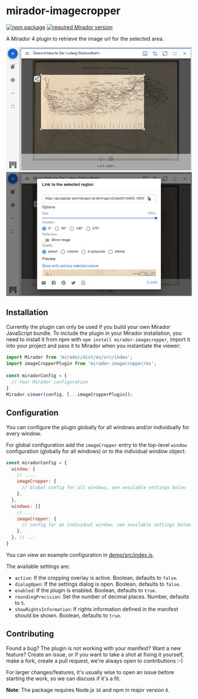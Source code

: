 # mirador-imagecropper

[![npm package][npm-badge]][npm]
[![required Mirador version][mirador-badge]][mirador]

A Mirador 4 plugin to retrieve the image url for the selected area.

![Screenshot1][screenshot1]
![Screenshot2][screenshot2]

## Installation

Currently the plugin can only be used if you build your own Mirador JavaScript bundle.
To include the plugin in your Mirador installation, you need to install it
from npm with `npm install mirador-imagecropper`, import it into your project
and pass it to Mirador when you instantiate the viewer:

```javascript
import Mirador from 'mirador/dist/es/src/index';
import imageCropperPlugin from 'mirador-imagecropper/es';

const miradorConfig = {
  // Your Mirador configuration
}
Mirador.viewer(config, [...imageCropperPlugin]);
```

## Configuration

You can configure the plugin globally for all windows and/or individually for
every window.

For global configuration add the `imageCropper` entry to the top-level
`window` configuration (globally for all windows) or to the individual window
object:

```javascript
const miradorConfig = {
  window: {
    // ....
    imageCropper: {
      // Global config for all windows, see available settings below
    },
  },
  windows: [{
    // ....
    imageCropper: {
      // config for an individual window, see available settings below
    },
  }, // ...
}
```

You can view an example configuration in [demo/src/index.js][demo-cfg].

The available settings are:

- `active`: If the cropping overlay is active. Boolean, defaults to `false`.
- `dialogOpen`: If the settings dialog is open. Boolean, defaults to `false`.
- `enabled`: If the plugin is enabled. Boolean, defaults to `true`.
- `roundingPrecision`: Set the number of decimal places. Number, defaults to `5`.
- `showRightsInformation`: If rights information defined in the manifest should be shown. Boolean, defaults to `true`.

## Contributing

Found a bug? The plugin is not working with your manifest? Want a new
feature? Create an issue, or if you want to take a shot at fixing it
yourself, make a fork, create a pull request, we're always open to
contributions :-)

For larger changes/features, it's usually wise to open an issue before
starting the work, so we can discuss if it's a fit.

**Note**: The package requires Node.js `16` and npm in major version `8`.

[demo-cfg]: https://github.com/dbmdz/mirador-imagecropper/blob/main/demo/src/index.js#L5-L52
[mirador]: https://github.com/ProjectMirador/mirador/releases/tag/v3.1.1
[mirador-badge]: https://img.shields.io/badge/Mirador-%E2%89%A53.1.1-blueviolet
[npm]: https://www.npmjs.org/package/mirador-imagecropper
[npm-badge]: https://img.shields.io/npm/v/mirador-imagecropper.png?style=flat-square
[screenshot1]: .docassets/screenshot1.png
[screenshot2]: .docassets/screenshot2.png
